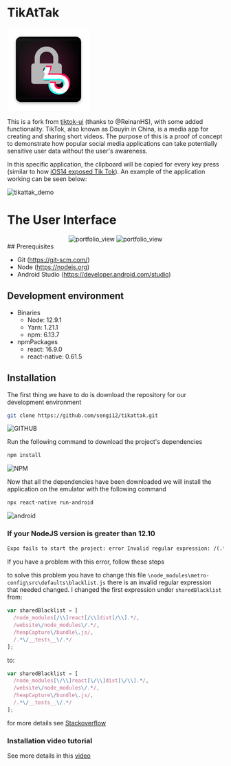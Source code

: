 # TikAtTak

![tikattak_logo](./android/app/src/main/res/mipmap-xxxhdpi/ic_launcher.png)

This is a fork from [tiktok-ui](https://github.com/ReinanHS/tiktok-ui) (thanks to @ReinanHS), with some added functionality. TikTok, also known as Douyin in China, is a media app for creating and sharing short videos. The purpose of this is a proof of concept to demonstrate how popular social media applications can take potentially sensitive user data without the user's awareness.

In this specific application, the clipboard will be copied for every key press (similar to how [iOS14 exposed Tik Tok](https://www.youtube.com/watch?v=eEvHyr_8vEA&t=78s)). An example of the application working can be seen below:

![tikattak_demo](./img/tikattak_demo.gif)


# The User Interface
<center>
<div>
  <img width="200" alt="portfolio_view" src="https://i.imgur.com/iJQlwIs.jpg">
  <img width="200" alt="portfolio_view" src="https://i.imgur.com/kIAyQR4.jpg">
</div>
</center>
## Prerequisites

- Git (https://git-scm.com/)
- Node (https://nodejs.org)
- Android Studio (https://developer.android.com/studio)

## Development environment

- Binaries
  - Node: 12.9.1
  - Yarn: 1.21.1
  - npm: 6.13.7
- npmPackages
  - react: 16.9.0
  - react-native: 0.61.5


## Installation

The first thing we have to do is download the repository for our development environment

```sh
git clone https://github.com/sengi12/tikattak.git
```

![GITHUB](https://media.giphy.com/media/J2IacsJPTXl8jflZqB/giphy.gif)

Run the following command to download the project's dependencies

```sh
npm install
```

![NPM](https://media.giphy.com/media/H61nMudiXtK8vSy5dP/giphy.gif)

Now that all the dependencies have been downloaded we will install the application on the emulator with the following command

```sh
npx react-native run-android
```

![android](https://media.giphy.com/media/YoKEpAluJiOSEITYpe/giphy.gif)

### If your NodeJS version is greater than 12.10

```txt
Expo fails to start the project: error Invalid regular expression: /(.*\\__fixtures__
```

If you have a problem with this error, follow these steps

to solve this problem you have to change this file `\node_modules\metro-config\src\defaults\blacklist.js` there is an invalid regular expression that needed changed. I changed the first expression under `sharedBlacklist` from:

```js
var sharedBlacklist = [
  /node_modules[/\\]react[/\\]dist[/\\].*/,
  /website\/node_modules\/.*/,
  /heapCapture\/bundle\.js/,
  /.*\/__tests__\/.*/
];
```

to:

```js
var sharedBlacklist = [
  /node_modules[\/\\]react[\/\\]dist[\/\\].*/,
  /website\/node_modules\/.*/,
  /heapCapture\/bundle\.js/,
  /.*\/__tests__\/.*/
];
```

for more details see [Stackoverflow](https://stackoverflow.com/questions/58120990/how-to-resolve-the-error-on-react-native-start)

### Installation video tutorial

See more details in this [video](https://youtu.be/T0G-G76UNdw)
